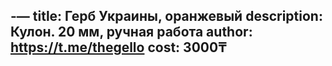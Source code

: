 -—
title: Герб Украины, оранжевый
description: Кулон. 20 мм, ручная работа
author: https://t.me/thegello
cost: 3000₸
---